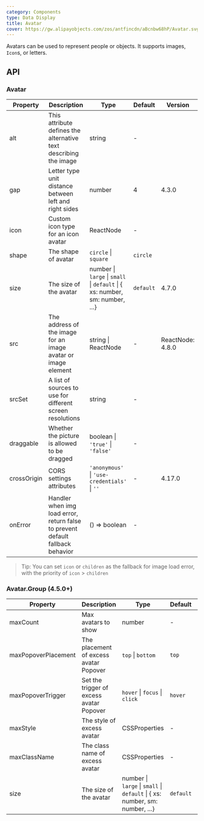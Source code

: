 ```yaml
---
category: Components
type: Data Display
title: Avatar
cover: https://gw.alipayobjects.com/zos/antfincdn/aBcnbw68hP/Avatar.svg
---
```


Avatars can be used to represent people or objects. It supports images, `Icon`s, or letters.

## API

### Avatar

| Property | Description | Type | Default | Version |
| --- | --- | --- | --- | --- |
| alt | This attribute defines the alternative text describing the image | string | - |  |
| gap | Letter type unit distance between left and right sides | number | 4 | 4.3.0 |
| icon | Custom icon type for an icon avatar | ReactNode | - |  |
| shape | The shape of avatar | `circle` \| `square` | `circle` |  |
| size | The size of the avatar | number \| `large` \| `small` \| `default` \| { xs: number, sm: number, ...} | `default` | 4.7.0 |
| src | The address of the image for an image avatar or image element | string \| ReactNode | - | ReactNode: 4.8.0 |
| srcSet | A list of sources to use for different screen resolutions | string | - |  |
| draggable | Whether the picture is allowed to be dragged | boolean \| `'true'` \| `'false'` | - |  |
| crossOrigin | CORS settings attributes | `'anonymous'` \| `'use-credentials'` \| `''` | - | 4.17.0 |
| onError | Handler when img load error, return false to prevent default fallback behavior | () => boolean | - |  |

> Tip: You can set `icon` or `children` as the fallback for image load error, with the priority of `icon` > `children`

### Avatar.Group (4.5.0+)

| Property | Description | Type | Default | Version |
| --- | --- | --- | --- | --- |
| maxCount | Max avatars to show | number | - |  |
| maxPopoverPlacement | The placement of excess avatar Popover | `top` \| `bottom` | `top` |  |
| maxPopoverTrigger | Set the trigger of excess avatar Popover | `hover` \| `focus` \| `click` | `hover` | 4.17.0 |
| maxStyle | The style of excess avatar | CSSProperties | - |  |
| maxClassName | The class name of excess avatar | CSSProperties | - |  |
| size | The size of the avatar | number \| `large` \| `small` \| `default` \| { xs: number, sm: number, ...} | `default` | 4.8.0 |
